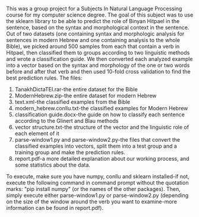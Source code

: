 This was a group project for a Subjects In Natural Language Processing course for my computer science degree.
The goal of this subject was to use the sklearn library to be able to predict the role of Binyan Hitpael in the sentence, based on the syntax and morphological context in the
sentence.
Out of two datasets (one containing syntax and morphologic analysis for sentences in modern Hebrew and one containing analysis to the whole Bible), we picked around 500 samples from each that contain a verb in Hitpael, then classified them to groups according to two linguistic methods and wrote a classification guide. We then converted each analyzed example
into a vector based on the syntax and morphology of the one or two words before and after that verb and then used 10-fold cross validation to find the best prediction rules.
The files:
1. TanakhDictaTEI.rar-the entire dataset for the Bible
2. ModernHebrew.zip-the entire dataset for modern Hebrew
3. text.xml-the classified examples from the Bible
4. modern_hebrew.conllu.txt-the classified examples for Modern Hebrew
5. classification guide.docx-the guide on how to classify each sentence according to the Glinert and Blau methods
6. vector structure.txt-the structure of the vector and the linguistic role of each element of it
7. parse-window1.py and parse-window2.py-the files that convert the classified examples into vectors, split them into a test group and a training group and make the prediction
   rules.
8. report.pdf-a more detailed explanation about our working process, and some statistics about the data.

To execute, make sure you have numpy, conllu and sklearn installed-if not, execute the following command in command prompt without the quotation marks: "pip install numpy" (or the names of the other packages). Then, simply execute either parse-window1.py or parse-window2.py (depending on the size of the window around the verb you want to examine-more information can be found in report.pdf).
